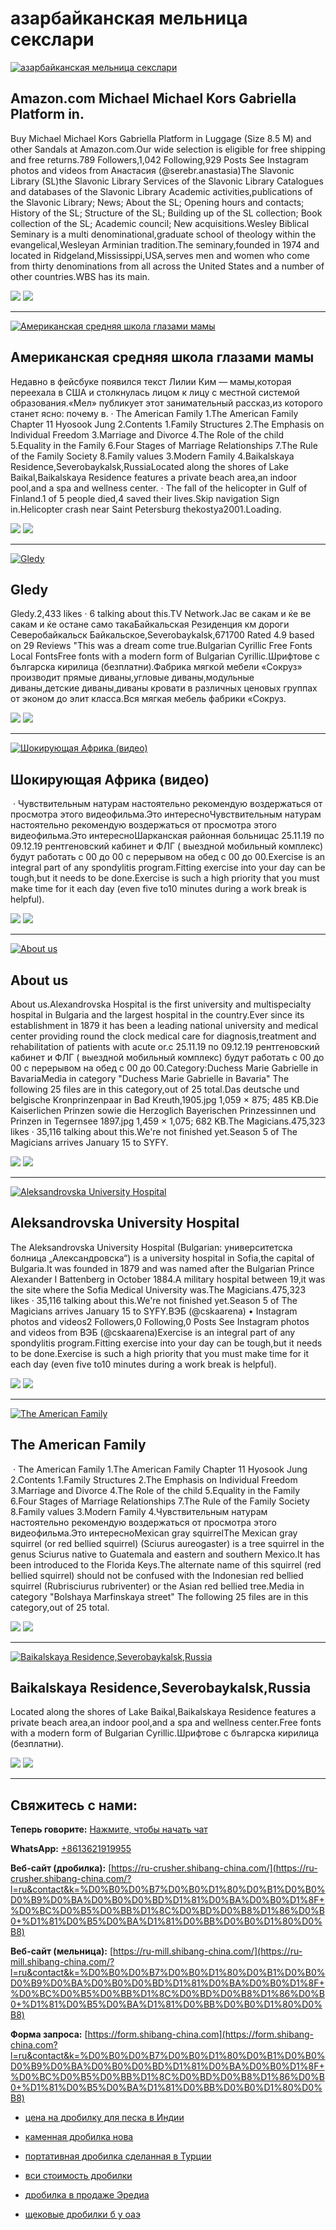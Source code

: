 # азарбайканская мельница секслари

<a href="https://swt.shibang-china.com/?l=ru&img&k=%D0%B0%D0%B7%D0%B0%D1%80%D0%B1%D0%B0%D0%B9%D0%BA%D0%B0%D0%BD%D1%81%D0%BA%D0%B0%D1%8F+%D0%BC%D0%B5%D0%BB%D1%8C%D0%BD%D0%B8%D1%86%D0%B0+%D1%81%D0%B5%D0%BA%D1%81%D0%BB%D0%B0%D1%80%D0%B8" target="_blank">![азарбайканская мельница секслари](http://static.shibang-china.com/all-800x300/697.jpg)</a>

## Amazon.com Michael Michael Kors Gabriella Platform in.
Buy Michael Michael Kors Gabriella Platform in Luggage (Size 8.5 M) and other Sandals at Amazon.com.Our wide selection is eligible for free shipping and free returns.789 Followers,1,042 Following,929 Posts See Instagram photos and videos from Анастасия (@serebr.anastasia)The Slavonic Library (SL)the Slavonic Library Services of the Slavonic Library Catalogues and databases of the Slavonic Library Academic activities,publications of the Slavonic Library; News; About the SL; Opening hours and contacts; History of the SL; Structure of the SL; Building up of the SL collection; Book collection of the SL; Academic council; New acquisitions.Wesley Biblical Seminary is a multi denominational,graduate school of theology within the evangelical,Wesleyan Arminian tradition.The seminary,founded in 1974 and located in Ridgeland,Mississippi,USA,serves men and women who come from thirty denominations from all across the United States and a number of other countries.WBS has its main.


<a href="https://whatsapp.shibangsoft.com/WhatsApp.php" target="_blank" title="WhatsApp">![](http://static.shibang-china.com/icon/whatsapp.png)</a> <a href="https://swt.shibang-china.com/?l=ru&icon&k=%D0%B0%D0%B7%D0%B0%D1%80%D0%B1%D0%B0%D0%B9%D0%BA%D0%B0%D0%BD%D1%81%D0%BA%D0%B0%D1%8F+%D0%BC%D0%B5%D0%BB%D1%8C%D0%BD%D0%B8%D1%86%D0%B0+%D1%81%D0%B5%D0%BA%D1%81%D0%BB%D0%B0%D1%80%D0%B8" target="_blank">![](http://static.shibang-china.com/icon/chat-ru.png)</a>

---

<a href="https://swt.shibang-china.com/?l=ru&img&k=%D0%B0%D0%B7%D0%B0%D1%80%D0%B1%D0%B0%D0%B9%D0%BA%D0%B0%D0%BD%D1%81%D0%BA%D0%B0%D1%8F+%D0%BC%D0%B5%D0%BB%D1%8C%D0%BD%D0%B8%D1%86%D0%B0+%D1%81%D0%B5%D0%BA%D1%81%D0%BB%D0%B0%D1%80%D0%B8" target="_blank">![Американская средняя школа глазами мамы](http://static.shibang-china.com/all-800x300/1000.jpg)</a>

## Американская средняя школа глазами мамы
Недавно в фейсбуке появился текст Лилии Ким — мамы,которая переехала в США и столкнулась лицом к лицу с местной системой образования.&#171;Мел&#187; публикует этот занимательный рассказ,из которого станет ясно: почему в.&nbsp;&#0183;&#32;The American Family 1.The American Family Chapter 11 Hyosook Jung 2.Contents 1.Family Structures 2.The Emphasis on Individual Freedom 3.Marriage and Divorce 4.The Role of the child 5.Equality in the Family 6.Four Stages of Marriage Relationships 7.The Rule of the Family Society 8.Family values 3.Modern Family 4.Baikalskaya Residence,Severobaykalsk,RussiaLocated along the shores of Lake Baikal,Baikalskaya Residence features a private beach area,an indoor pool,and a spa and wellness center.&nbsp;&#0183;&#32;The fall of the helicopter in Gulf of Finland.1 of 5 people died,4 saved their lives.Skip navigation Sign in.Helicopter crash near Saint Petersburg thekostya2001.Loading.


<a href="https://whatsapp.shibangsoft.com/WhatsApp.php" target="_blank" title="WhatsApp">![](http://static.shibang-china.com/icon/whatsapp.png)</a> <a href="https://swt.shibang-china.com/?l=ru&icon&k=%D0%B0%D0%B7%D0%B0%D1%80%D0%B1%D0%B0%D0%B9%D0%BA%D0%B0%D0%BD%D1%81%D0%BA%D0%B0%D1%8F+%D0%BC%D0%B5%D0%BB%D1%8C%D0%BD%D0%B8%D1%86%D0%B0+%D1%81%D0%B5%D0%BA%D1%81%D0%BB%D0%B0%D1%80%D0%B8" target="_blank">![](http://static.shibang-china.com/icon/chat-ru.png)</a>

---

<a href="https://swt.shibang-china.com/?l=ru&img&k=%D0%B0%D0%B7%D0%B0%D1%80%D0%B1%D0%B0%D0%B9%D0%BA%D0%B0%D0%BD%D1%81%D0%BA%D0%B0%D1%8F+%D0%BC%D0%B5%D0%BB%D1%8C%D0%BD%D0%B8%D1%86%D0%B0+%D1%81%D0%B5%D0%BA%D1%81%D0%BB%D0%B0%D1%80%D0%B8" target="_blank">![Gledy](http://static.shibang-china.com/all-800x300/788.jpg)</a>

## Gledy
Gledy.2,433 likes &#183; 6 talking about this.TV Network.Јас ве сакам и ќе ве сакам и ќе остане само такаБайкальская Резиденция км дороги Северобайкальск Байкальское,Severobaykalsk,671700 Rated 4.9 based on 29 Reviews &quot;This was a dream come true.Bulgarian Cyrillic Free Fonts Local FontsFree fonts with a modern form of Bulgarian Cyrillic.Шрифтове с българска кирилица (безплатни).Фабрика мягкой мебели &#171;Сокруз&#187; производит прямые диваны,угловые диваны,модульные диваны,детские диваны,диваны кровати в различных ценовых группах от эконом до элит класса.Вся мягкая мебель фабрики &#171;Сокруз.


<a href="https://whatsapp.shibangsoft.com/WhatsApp.php" target="_blank" title="WhatsApp">![](http://static.shibang-china.com/icon/whatsapp.png)</a> <a href="https://swt.shibang-china.com/?l=ru&icon&k=%D0%B0%D0%B7%D0%B0%D1%80%D0%B1%D0%B0%D0%B9%D0%BA%D0%B0%D0%BD%D1%81%D0%BA%D0%B0%D1%8F+%D0%BC%D0%B5%D0%BB%D1%8C%D0%BD%D0%B8%D1%86%D0%B0+%D1%81%D0%B5%D0%BA%D1%81%D0%BB%D0%B0%D1%80%D0%B8" target="_blank">![](http://static.shibang-china.com/icon/chat-ru.png)</a>

---

<a href="https://swt.shibang-china.com/?l=ru&img&k=%D0%B0%D0%B7%D0%B0%D1%80%D0%B1%D0%B0%D0%B9%D0%BA%D0%B0%D0%BD%D1%81%D0%BA%D0%B0%D1%8F+%D0%BC%D0%B5%D0%BB%D1%8C%D0%BD%D0%B8%D1%86%D0%B0+%D1%81%D0%B5%D0%BA%D1%81%D0%BB%D0%B0%D1%80%D0%B8" target="_blank">![Шокирующая Африка (видео)](http://static.shibang-china.com/all-800x300/1127.jpg)</a>

## Шокирующая Африка (видео)
&nbsp;&#0183;&#32;Чувствительным натурам настоятельно рекомендую воздержаться от просмотра этого видеофильма.Это интересноЧувствительным натурам настоятельно рекомендую воздержаться от просмотра этого видеофильма.Это интересноШарканская районная больницас 25.11.19 по 09.12.19 рентгеновский кабинет и ФЛГ ( выездной мобильный комплекс) будут работать с 00 до 00 с перерывом на обед с 00 до 00.Exercise is an integral part of any spondylitis program.Fitting exercise into your day can be tough,but it needs to be done.Exercise is such a high priority that you must make time for it each day (even five to10 minutes during a work break is helpful).


<a href="https://whatsapp.shibangsoft.com/WhatsApp.php" target="_blank" title="WhatsApp">![](http://static.shibang-china.com/icon/whatsapp.png)</a> <a href="https://swt.shibang-china.com/?l=ru&icon&k=%D0%B0%D0%B7%D0%B0%D1%80%D0%B1%D0%B0%D0%B9%D0%BA%D0%B0%D0%BD%D1%81%D0%BA%D0%B0%D1%8F+%D0%BC%D0%B5%D0%BB%D1%8C%D0%BD%D0%B8%D1%86%D0%B0+%D1%81%D0%B5%D0%BA%D1%81%D0%BB%D0%B0%D1%80%D0%B8" target="_blank">![](http://static.shibang-china.com/icon/chat-ru.png)</a>

---

<a href="https://swt.shibang-china.com/?l=ru&img&k=%D0%B0%D0%B7%D0%B0%D1%80%D0%B1%D0%B0%D0%B9%D0%BA%D0%B0%D0%BD%D1%81%D0%BA%D0%B0%D1%8F+%D0%BC%D0%B5%D0%BB%D1%8C%D0%BD%D0%B8%D1%86%D0%B0+%D1%81%D0%B5%D0%BA%D1%81%D0%BB%D0%B0%D1%80%D0%B8" target="_blank">![About us](http://static.shibang-china.com/all-800x300/1095.jpg)</a>

## About us
About us.Alexandrovska Hospital is the first university and multispecialty hospital in Bulgaria and the largest hospital in the country.Ever since its establishment in 1879 it has been a leading national university and medical center providing round the clock medical care for diagnosis,treatment and rehabilitation of patients with acute or.с 25.11.19 по 09.12.19 рентгеновский кабинет и ФЛГ ( выездной мобильный комплекс) будут работать с 00 до 00 с перерывом на обед с 00 до 00.Category:Duchess Marie Gabrielle in BavariaMedia in category &quot;Duchess Marie Gabrielle in Bavaria&quot; The following 25 files are in this category,out of 25 total.Das deutsche und belgische Kronprinzenpaar in Bad Kreuth,1905.jpg 1,059 &#215; 875; 485 KB.Die Kaiserlichen Prinzen sowie die Herzoglich Bayerischen Prinzessinnen und Prinzen in Tegernsee 1897.jpg 1,459 &#215; 1,075; 682 KB.The Magicians.475,323 likes &#183; 35,116 talking about this.We're not finished yet.Season 5 of The Magicians arrives January 15 to SYFY.


<a href="https://whatsapp.shibangsoft.com/WhatsApp.php" target="_blank" title="WhatsApp">![](http://static.shibang-china.com/icon/whatsapp.png)</a> <a href="https://swt.shibang-china.com/?l=ru&icon&k=%D0%B0%D0%B7%D0%B0%D1%80%D0%B1%D0%B0%D0%B9%D0%BA%D0%B0%D0%BD%D1%81%D0%BA%D0%B0%D1%8F+%D0%BC%D0%B5%D0%BB%D1%8C%D0%BD%D0%B8%D1%86%D0%B0+%D1%81%D0%B5%D0%BA%D1%81%D0%BB%D0%B0%D1%80%D0%B8" target="_blank">![](http://static.shibang-china.com/icon/chat-ru.png)</a>

---

<a href="https://swt.shibang-china.com/?l=ru&img&k=%D0%B0%D0%B7%D0%B0%D1%80%D0%B1%D0%B0%D0%B9%D0%BA%D0%B0%D0%BD%D1%81%D0%BA%D0%B0%D1%8F+%D0%BC%D0%B5%D0%BB%D1%8C%D0%BD%D0%B8%D1%86%D0%B0+%D1%81%D0%B5%D0%BA%D1%81%D0%BB%D0%B0%D1%80%D0%B8" target="_blank">![Aleksandrovska University Hospital](http://static.shibang-china.com/all-800x300/159.jpg)</a>

## Aleksandrovska University Hospital
The Aleksandrovska University Hospital (Bulgarian: университетска болница „Александровска“) is a university hospital in Sofia,the capital of Bulgaria.It was founded in 1879 and was named after the Bulgarian Prince Alexander I Battenberg in October 1884.A military hospital between 19,it was the site where the Sofia Medical University was.The Magicians.475,323 likes &#183; 35,116 talking about this.We're not finished yet.Season 5 of The Magicians arrives January 15 to SYFY.ВЭБ (@cskaarena) • Instagram photos and videos2 Followers,0 Following,0 Posts See Instagram photos and videos from ВЭБ (@cskaarena)Exercise is an integral part of any spondylitis program.Fitting exercise into your day can be tough,but it needs to be done.Exercise is such a high priority that you must make time for it each day (even five to10 minutes during a work break is helpful).


<a href="https://whatsapp.shibangsoft.com/WhatsApp.php" target="_blank" title="WhatsApp">![](http://static.shibang-china.com/icon/whatsapp.png)</a> <a href="https://swt.shibang-china.com/?l=ru&icon&k=%D0%B0%D0%B7%D0%B0%D1%80%D0%B1%D0%B0%D0%B9%D0%BA%D0%B0%D0%BD%D1%81%D0%BA%D0%B0%D1%8F+%D0%BC%D0%B5%D0%BB%D1%8C%D0%BD%D0%B8%D1%86%D0%B0+%D1%81%D0%B5%D0%BA%D1%81%D0%BB%D0%B0%D1%80%D0%B8" target="_blank">![](http://static.shibang-china.com/icon/chat-ru.png)</a>

---

<a href="https://swt.shibang-china.com/?l=ru&img&k=%D0%B0%D0%B7%D0%B0%D1%80%D0%B1%D0%B0%D0%B9%D0%BA%D0%B0%D0%BD%D1%81%D0%BA%D0%B0%D1%8F+%D0%BC%D0%B5%D0%BB%D1%8C%D0%BD%D0%B8%D1%86%D0%B0+%D1%81%D0%B5%D0%BA%D1%81%D0%BB%D0%B0%D1%80%D0%B8" target="_blank">![The American Family](http://static.shibang-china.com/all-800x300/1200.jpg)</a>

## The American Family
&nbsp;&#0183;&#32;The American Family 1.The American Family Chapter 11 Hyosook Jung 2.Contents 1.Family Structures 2.The Emphasis on Individual Freedom 3.Marriage and Divorce 4.The Role of the child 5.Equality in the Family 6.Four Stages of Marriage Relationships 7.The Rule of the Family Society 8.Family values 3.Modern Family 4.Чувствительным натурам настоятельно рекомендую воздержаться от просмотра этого видеофильма.Это интересноMexican gray squirrelThe Mexican gray squirrel (or red bellied squirrel) (Sciurus aureogaster) is a tree squirrel in the genus Sciurus native to Guatemala and eastern and southern Mexico.It has been introduced to the Florida Keys.The alternate name of this squirrel (red bellied squirrel) should not be confused with the Indonesian red bellied squirrel (Rubrisciurus rubriventer) or the Asian red bellied tree.Media in category &quot;Bolshaya Marfinskaya street&quot; The following 25 files are in this category,out of 25 total.


<a href="https://whatsapp.shibangsoft.com/WhatsApp.php" target="_blank" title="WhatsApp">![](http://static.shibang-china.com/icon/whatsapp.png)</a> <a href="https://swt.shibang-china.com/?l=ru&icon&k=%D0%B0%D0%B7%D0%B0%D1%80%D0%B1%D0%B0%D0%B9%D0%BA%D0%B0%D0%BD%D1%81%D0%BA%D0%B0%D1%8F+%D0%BC%D0%B5%D0%BB%D1%8C%D0%BD%D0%B8%D1%86%D0%B0+%D1%81%D0%B5%D0%BA%D1%81%D0%BB%D0%B0%D1%80%D0%B8" target="_blank">![](http://static.shibang-china.com/icon/chat-ru.png)</a>

---

<a href="https://swt.shibang-china.com/?l=ru&img&k=%D0%B0%D0%B7%D0%B0%D1%80%D0%B1%D0%B0%D0%B9%D0%BA%D0%B0%D0%BD%D1%81%D0%BA%D0%B0%D1%8F+%D0%BC%D0%B5%D0%BB%D1%8C%D0%BD%D0%B8%D1%86%D0%B0+%D1%81%D0%B5%D0%BA%D1%81%D0%BB%D0%B0%D1%80%D0%B8" target="_blank">![Baikalskaya Residence,Severobaykalsk,Russia](http://static.shibang-china.com/all-800x300/1355.jpg)</a>

## Baikalskaya Residence,Severobaykalsk,Russia
Located along the shores of Lake Baikal,Baikalskaya Residence features a private beach area,an indoor pool,and a spa and wellness center.Free fonts with a modern form of Bulgarian Cyrillic.Шрифтове с българска кирилица (безплатни).

<a href="https://whatsapp.shibangsoft.com/WhatsApp.php" target="_blank" title="WhatsApp">![](http://static.shibang-china.com/icon/whatsapp.png)</a> <a href="https://swt.shibang-china.com/?l=ru&icon&k=%D0%B0%D0%B7%D0%B0%D1%80%D0%B1%D0%B0%D0%B9%D0%BA%D0%B0%D0%BD%D1%81%D0%BA%D0%B0%D1%8F+%D0%BC%D0%B5%D0%BB%D1%8C%D0%BD%D0%B8%D1%86%D0%B0+%D1%81%D0%B5%D0%BA%D1%81%D0%BB%D0%B0%D1%80%D0%B8" target="_blank">![](http://static.shibang-china.com/icon/chat-ru.png)</a>

---
## Свяжитесь с нами:

**Теперь говорите:** [Нажмите, чтобы начать чат](https://swt.shibang-china.com?l=ru&contact&k=%D0%B0%D0%B7%D0%B0%D1%80%D0%B1%D0%B0%D0%B9%D0%BA%D0%B0%D0%BD%D1%81%D0%BA%D0%B0%D1%8F+%D0%BC%D0%B5%D0%BB%D1%8C%D0%BD%D0%B8%D1%86%D0%B0+%D1%81%D0%B5%D0%BA%D1%81%D0%BB%D0%B0%D1%80%D0%B8)

**WhatsApp:**  [+8613621919955](https://whatsapp.shibangsoft.com/WhatsApp.php)

**Веб-сайт (дробилка):** [https://ru-crusher.shibang-china.com/](https://ru-crusher.shibang-china.com/?l=ru&contact&k=%D0%B0%D0%B7%D0%B0%D1%80%D0%B1%D0%B0%D0%B9%D0%BA%D0%B0%D0%BD%D1%81%D0%BA%D0%B0%D1%8F+%D0%BC%D0%B5%D0%BB%D1%8C%D0%BD%D0%B8%D1%86%D0%B0+%D1%81%D0%B5%D0%BA%D1%81%D0%BB%D0%B0%D1%80%D0%B8)

**Веб-сайт (мельница):** [https://ru-mill.shibang-china.com/](https://ru-mill.shibang-china.com/?l=ru&contact&k=%D0%B0%D0%B7%D0%B0%D1%80%D0%B1%D0%B0%D0%B9%D0%BA%D0%B0%D0%BD%D1%81%D0%BA%D0%B0%D1%8F+%D0%BC%D0%B5%D0%BB%D1%8C%D0%BD%D0%B8%D1%86%D0%B0+%D1%81%D0%B5%D0%BA%D1%81%D0%BB%D0%B0%D1%80%D0%B8)

**Форма запроса:** [https://form.shibang-china.com](https://form.shibang-china.com?l=ru&contact&k=%D0%B0%D0%B7%D0%B0%D1%80%D0%B1%D0%B0%D0%B9%D0%BA%D0%B0%D0%BD%D1%81%D0%BA%D0%B0%D1%8F+%D0%BC%D0%B5%D0%BB%D1%8C%D0%BD%D0%B8%D1%86%D0%B0+%D1%81%D0%B5%D0%BA%D1%81%D0%BB%D0%B0%D1%80%D0%B8)

* [цена на дробилку для песка в Индии](../134/%D1%86%D0%B5%D0%BD%D0%B0%20%D0%BD%D0%B0%20%D0%B4%D1%80%D0%BE%D0%B1%D0%B8%D0%BB%D0%BA%D1%83%20%D0%B4%D0%BB%D1%8F%20%D0%BF%D0%B5%D1%81%D0%BA%D0%B0%20%D0%B2%20%D0%98%D0%BD%D0%B4%D0%B8%D0%B8.md)

* [каменная дробилка нова](../132/%D0%BA%D0%B0%D0%BC%D0%B5%D0%BD%D0%BD%D0%B0%D1%8F%20%D0%B4%D1%80%D0%BE%D0%B1%D0%B8%D0%BB%D0%BA%D0%B0%20%D0%BD%D0%BE%D0%B2%D0%B0.md)

* [портативная дробилка сделанная в Турции](../131/%D0%BF%D0%BE%D1%80%D1%82%D0%B0%D1%82%D0%B8%D0%B2%D0%BD%D0%B0%D1%8F%20%D0%B4%D1%80%D0%BE%D0%B1%D0%B8%D0%BB%D0%BA%D0%B0%20%D1%81%D0%B4%D0%B5%D0%BB%D0%B0%D0%BD%D0%BD%D0%B0%D1%8F%20%D0%B2%20%D0%A2%D1%83%D1%80%D1%86%D0%B8%D0%B8.md)

* [вси стоимость дробилки](../134/%D0%B2%D1%81%D0%B8%20%D1%81%D1%82%D0%BE%D0%B8%D0%BC%D0%BE%D1%81%D1%82%D1%8C%20%D0%B4%D1%80%D0%BE%D0%B1%D0%B8%D0%BB%D0%BA%D0%B8.md)

* [дробилка в продаже Эредиа](../131/%D0%B4%D1%80%D0%BE%D0%B1%D0%B8%D0%BB%D0%BA%D0%B0%20%D0%B2%20%D0%BF%D1%80%D0%BE%D0%B4%D0%B0%D0%B6%D0%B5%20%D0%AD%D1%80%D0%B5%D0%B4%D0%B8%D0%B0.md)

* [щековые дробилки б  у оаэ](../135/%D1%89%D0%B5%D0%BA%D0%BE%D0%B2%D1%8B%D0%B5%20%D0%B4%D1%80%D0%BE%D0%B1%D0%B8%D0%BB%D0%BA%D0%B8%20%D0%B1%20%20%D1%83%20%D0%BE%D0%B0%D1%8D.md)